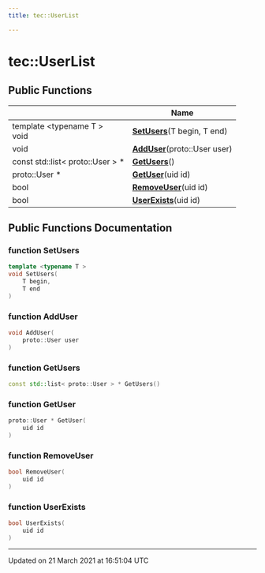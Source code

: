 ```yaml
---
title: tec::UserList

---
```


# tec::UserList



## Public Functions

|                | Name           |
| -------------- | -------------- |
| template <typename T \> <br>void | **[SetUsers](/engine/Classes/classtec_1_1_user_list/#function-setusers)**(T begin, T end) |
| void | **[AddUser](/engine/Classes/classtec_1_1_user_list/#function-adduser)**(proto::User user) |
| const std::list< proto::User > * | **[GetUsers](/engine/Classes/classtec_1_1_user_list/#function-getusers)**() |
| proto::User * | **[GetUser](/engine/Classes/classtec_1_1_user_list/#function-getuser)**(uid id) |
| bool | **[RemoveUser](/engine/Classes/classtec_1_1_user_list/#function-removeuser)**(uid id) |
| bool | **[UserExists](/engine/Classes/classtec_1_1_user_list/#function-userexists)**(uid id) |

## Public Functions Documentation

### function SetUsers

```cpp
template <typename T >
void SetUsers(
    T begin,
    T end
)
```


### function AddUser

```cpp
void AddUser(
    proto::User user
)
```


### function GetUsers

```cpp
const std::list< proto::User > * GetUsers()
```


### function GetUser

```cpp
proto::User * GetUser(
    uid id
)
```


### function RemoveUser

```cpp
bool RemoveUser(
    uid id
)
```


### function UserExists

```cpp
bool UserExists(
    uid id
)
```


-------------------------------

Updated on 21 March 2021 at 16:51:04 UTC